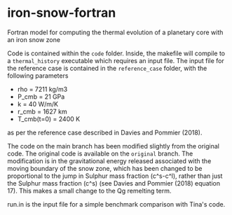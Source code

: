 # iron-snow-fortran
Fortran model for computing the thermal evolution of a planetary core with an iron snow zone


Code is contained within the `code` folder. Inside, the makefile will compile to a `thermal_history` executable which requires an input file.
The input file for the reference case is contained in the `reference_case` folder, with the following parameters

- rho        = 7211 kg/m3
- P_cmb      = 21 GPa
- k          = 40 W/m/K
- r_cmb      = 1627 km
- T_cmb(t=0) = 2400 K

as per the reference case described in Davies and Pommier (2018).

The code on the main branch has been modified slightly from the original code. The original code is available on the `original` branch. The modification is in the gravitational energy released associated with the moving boundary of the snow zone, which has been changed to be proportional to the jump in Sulphur mass fraction (c^s-c^l), rather than just the Sulphur mass fraction (c^s) (see Davies and Pommier (2018) equation 17). This makes a small change to the Qg remelting term. 

run.in is the input file for a simple benchmark comparison with Tina's code. 


